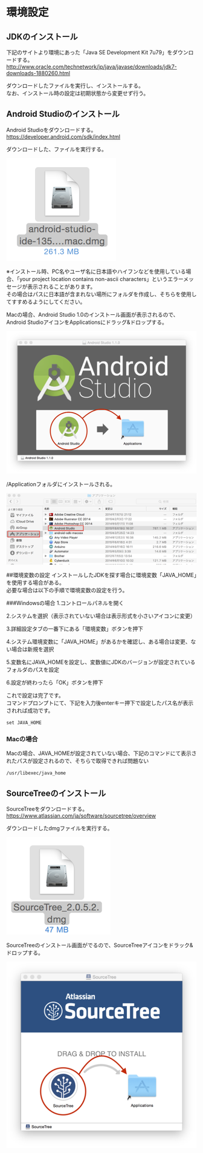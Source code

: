 # 環境設定

## JDKのインストール

下記のサイトより環境にあった「Java SE Development Kit 7u79」をダウンロードする。
<br>
http://www.oracle.com/technetwork/jp/java/javase/downloads/jdk7-downloads-1880260.html

ダウンロードしたファイルを実行し、インストールする。
<br>
なお、インストール時の設定は初期状態から変更せず行う。



## Android Studioのインストール

Android Studioをダウンロードする。
<br>
https://developer.android.com/sdk/index.html

ダウンロードした、ファイルを実行する。

![pre0101](img-chapter01/pre0101.png)

※インストール時、PC名やユーザ名に日本語やハイフンなどを使用している場合、「your project location contains non-ascii characters」というエラーメッセージが表示されることがあります。
<br>
その場合はパスに日本語が含まれない場所にフォルダを作成し、そちらを使用してすすめるようにしてください。

Macの場合、Android Studio 1.0のインストール画面が表示されるので、Android StudioアイコンをApplicationsにドラッグ&ドロップする。

![pre0102](img-chapter01/pre0102.png)

/Applicationフォルダにインストールされる。

![pre0103](img-chapter01/pre0103.png)


##環境変数の設定
インストールしたJDKを探す場合に環境変数「JAVA_HOME」を使用する場合がある。
<br>
必要な場合は以下の手順で環境変数の設定を行う。
<br>

###Windowsの場合
1.コントロールパネルを開く

2.システムを選択（表示されていない場合は表示形式を小さいアイコンに変更）

3.詳細設定タブの一番下にある「環境変数」ボタンを押下

4.システム環境変数に「JAVA_HOME」があるかを確認し、ある場合は変更、ない場合は新規を選択

5.変数名にJAVA_HOMEを設定し、変数値にJDKのバージョンが設定されているフォルダのパスを設定

6.設定が終わったら「OK」ボタンを押下

これで設定は完了です。
<br>
コマンドプロンプトにて、下記を入力後enterキー押下で設定したパス名が表示されれば成功です。
```
set JAVA_HOME
```

### Macの場合
Macの場合、JAVA_HOMEが設定されていない場合、下記のコマンドにて表示されたパスが設定されるので、そちらで取得できれば問題ない

```
/usr/libexec/java_home
```
## SourceTreeのインストール

SourceTreeをダウンロードする。
https://www.atlassian.com/ja/software/sourcetree/overview

ダウンロードしたdmgファイルを実行する。

![pre0104](img-chapter01/pre0104.png)

SourceTreeのインストール画面がでるので、SourceTreeアイコンをドラック&ドロップする。

![pre0105](img-chapter01/pre0105.png)

